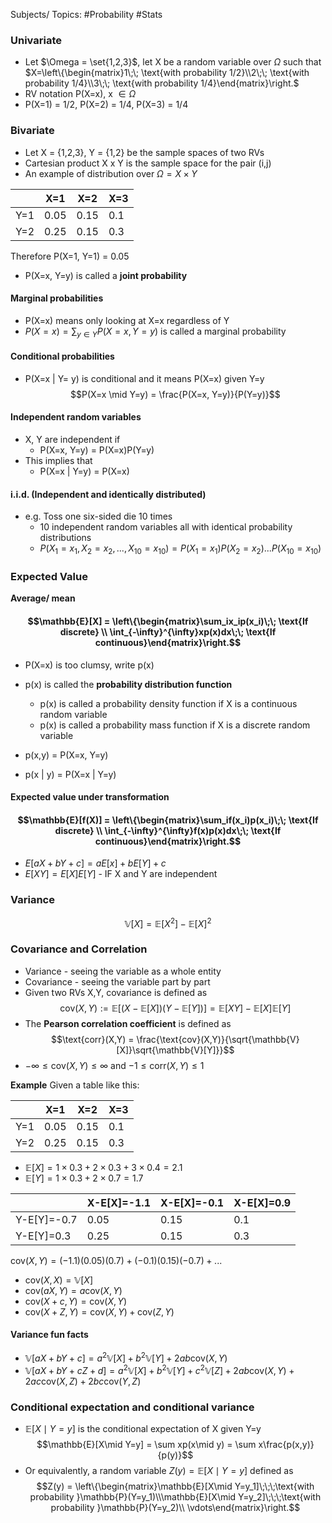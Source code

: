 Subjects/ Topics:  #Probability #Stats

### Univariate
- Let $\Omega = \set{1,2,3}$, let X be a random variable over $\Omega$ such that $X=\left\{\begin{matrix}1\;\; \text{with probability 1/2}\\2\;\; \text{with probability 1/4}\\3\;\; \text{with probability 1/4}\end{matrix}\right.$ 
- RV notation P(X=x), x $\in \Omega$ 
- P(X=1) = 1/2, P(X=2) = 1/4, P(X=3) = 1/4

### Bivariate

- Let X = {1,2,3}, Y = {1,2} be the sample spaces of two RVs 
- Cartesian product X x Y is the sample space for the pair (i,j)
- An example of distribution over $\Omega = X\times Y$ 

| |X=1|X=2|X=3|
| --- | --- | --- | --- |
|Y=1|0.05|0.15|0.1|
|Y=2|0.25|0.15|0.3|

Therefore P(X=1, Y=1) = 0.05
- P(X=x, Y=y) is called a **joint probability**

#### Marginal probabilities
- P(X=x) means only looking at X=x regardless of Y
- $P(X=x) = \sum_{y\in Y} P(X=x, Y=y)$ is called a marginal probability

#### Conditional probabilities
- P(X=x | Y= y) is conditional and it means P(X=x) given Y=y
$$P(X=x \mid Y=y) = \frac{P(X=x, Y=y)}{P(Y=y)}$$
#### Independent random variables
- X, Y are independent if
	- P(X=x, Y=y) = P(X=x)P(Y=y)
- This implies that
	- P(X=x | Y=y) = P(X=x)

#### i.i.d. (Independent and identically distributed)
 - e.g. Toss one six-sided die 10 times
	 - 10 independent random variables all with identical probability distributions
	 - $P(X_1=x_1, X_2=x_2, ... , X_{10}=x_{10}) = P(X_1=x_1)P(X_2=x_2)...P(X_{10}=x_{10})$

### Expected Value

**Average/ mean**
#### $$\mathbb{E}[X] = \left\{\begin{matrix}\sum_ix_ip(x_i)\;\; \text{If discrete} \\ \int_{-\infty}^{\infty}xp(x)dx\;\; \text{If continuous}\end{matrix}\right.$$
- P(X=x) is too clumsy, write p(x)
- p(x) is called the **probability distribution function**
	- p(x) is called a probability density function if X is a continuous random variable
	- p(x) is called a probability mass function if X is a discrete random variable

- p(x,y) = P(X=x, Y=y)
- p(x | y) = P(X=x | Y=y)

#### Expected value under transformation
#### $$\mathbb{E}[f(X)] = \left\{\begin{matrix}\sum_if(x_i)p(x_i)\;\; \text{If discrete} \\ \int_{-\infty}^{\infty}f(x)p(x)dx\;\; \text{If continuous}\end{matrix}\right.$$
- $E[aX + bY + c] = aE[x] + bE[Y] + c$
- $E[XY] = E[X]E[Y]$ - IF X and Y are independent

### Variance
$$\mathbb{V}[X] = \mathbb{E}[X^2] - \mathbb{E}[X]^2$$
### Covariance and Correlation

- Variance - seeing the variable as a whole entity
- Covariance - seeing the variable part by part
- Given two RVs X,Y, covariance is defined as $$\text{cov}(X,Y):= \mathbb{E}[(X-\mathbb{E}[X])(Y-\mathbb{E}[Y])] = \mathbb{E}[XY]-\mathbb{E}[X]\mathbb{E}[Y]$$
- The **Pearson correlation coefficient** is defined as $$\text{corr}(X,Y) = \frac{\text{cov}(X,Y)}{\sqrt{\mathbb{V}[X]}\sqrt{\mathbb{V}[Y]}}$$
- $-\infty \leq \text{cov}(X,Y) \leq \infty$ and $-1 \leq \text{corr}(X,Y) \leq 1$

**Example**
Given a table like this:

| | X=1 | X=2 | X=3|
| --- | --- | --- | --- |
| Y=1 | 0.05 | 0.15 | 0.1|
| Y=2 | 0.25 | 0.15 | 0.3 |
- $\mathbb{E}[X] = 1\times0.3 + 2\times0.3 + 3\times0.4 = 2.1$
- $\mathbb{E}[Y] = 1\times0.3 + 2\times0.7 = 1.7$

| | X-E[X]=-1.1 | X-E[X]=-0.1 | X-E[X]=0.9|
| --- | --- | --- | --- |
| Y-E[Y]=-0.7 | 0.05 | 0.15 | 0.1|
| Y-E[Y]=0.3 | 0.25 | 0.15 | 0.3 |
$\text{cov}(X,Y) = (-1.1)(0.05)(0.7) + (-0.1)(0.15)(-0.7) + ...$

- $\text{cov}(X,X) = \mathbb{V}[X]$
- $\text{cov}(aX,Y) = a\text{cov}(X,Y)$
- $\text{cov}(X+c,Y) = \text{cov}(X,Y)$
- $\text{cov}(X+Z,Y) = \text{cov}(X,Y) + \text{cov}(Z,Y)$

#### Variance fun facts

- $\mathbb{V}[aX + bY+c] = a^2\mathbb{V}[X] + b^2\mathbb{V}[Y] + 2ab\text{cov}(X,Y)$
- $\mathbb{V}[aX + bY + cZ + d] = a^2\mathbb{V}[X] + b^2\mathbb{V}[Y] + c^2\mathbb{V}[Z] + 2ab\text{cov}(X,Y) + 2ac\text{cov}(X,Z) + 2bc\text{cov}(Y,Z)$ 

### Conditional expectation and conditional variance

- $\mathbb{E}[X\mid Y=y]$ is the conditional expectation of X given Y=y $$\mathbb{E}[X\mid Y=y] = \sum xp(x\mid y) = \sum x\frac{p(x,y)}{p(y)}$$
- Or equivalently, a random variable $Z(y) = \mathbb{E}[X\mid Y=y]$ defined as $$Z(y) = \left\{\begin{matrix}\mathbb{E}[X\mid Y=y_1]\;\;\;\text{with probability }\mathbb{P}(Y=y_1)\\\mathbb{E}[X\mid Y=y_2]\;\;\;\text{with probability }\mathbb{P}(Y=y_2)\\ \vdots\end{matrix}\right.$$
